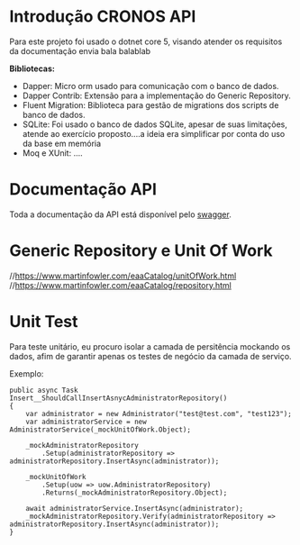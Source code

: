 # Introdução CRONOS API
Para este projeto foi usado o dotnet core 5, visando atender os requisitos da documentação envia bala balablab

<b>Bibliotecas:</b>
- Dapper: Micro orm usado para comunicação com o banco de dados.
- Dapper Contrib: Extensão para a implementação do Generic Repository.
- Fluent Migration: Biblioteca para gestão de migrations dos scripts de banco de dados.
- SQLite: Foi usado o banco de dados SQLite, apesar de suas limitações, atende ao exercício proposto....a ideia era simplificar por conta do uso da base em memória
- Moq e XUnit: ....

# Documentação API
Toda a documentação da API está disponível pelo [swagger](/swagger/index.html).

# Generic Repository e Unit Of Work
//https://www.martinfowler.com/eaaCatalog/unitOfWork.html
//https://www.martinfowler.com/eaaCatalog/repository.html

# Unit Test
Para teste unitário, eu procuro isolar a camada de persitência mockando os dados, afim de garantir apenas os testes de negócio da camada de serviço.

Exemplo:

```
public async Task Insert__ShouldCallInsertAsnycAdministratorRepository()
{
    var administrator = new Administrator("test@test.com", "test123");
    var administratorService = new AdministratorService(_mockUnitOfWork.Object);

    _mockAdministratorRepository
        .Setup(administratorRepository => administratorRepository.InsertAsync(administrator));

    _mockUnitOfWork
        .Setup(uow => uow.AdministratorRepository)
        .Returns(_mockAdministratorRepository.Object);           

    await administratorService.InsertAsync(administrator);
    _mockAdministratorRepository.Verify(administratorRepository => administratorRepository.InsertAsync(administrator));
}
```
